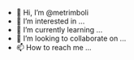 - 👋 Hi, I’m @metrimboli
- 👀 I’m interested in ...
- 🌱 I’m currently learning ...
- 💞️ I’m looking to collaborate on ...
- 📫 How to reach me ...

<!---
metrimboli/metrimboli is a ✨ special ✨ repository because its `README.md` (this file) appears on your GitHub profile.
You can click the Preview link to take a look at your changes.
--->
